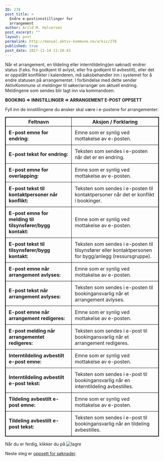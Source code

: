 ```yaml
---
ID: 278
post_title: >
  Endre e-postinnstillinger for
  arrangement
author: Arild M. Halvorsen
post_excerpt: ""
layout: post
permalink: http://manual.aktiv-kommune.no/arkiv/278
published: true
post_date: 2017-11-14 11:28:43
---
```

Når et arrangement, en tildeling eller interntildeling(en søknad) endrer status (f.eks. fra godkjent til avlyst, eller fra godkjent til avbestilt), 
eller 
det er oppstått konflikter i kalenderen,  må saksbehandler inn i systemet for å endre statusen på arrangementet. I forbindelse med dette sender AktivKommune ut meldinger til søker/arrangør om aktuell endring. Meldingene som sendes blir lagt inn via kommandoen:

<strong>BOOKING =&gt; INNSTILLINGER =&gt; ARRANGEMENT E-POST OPPSETT</strong>

Fyll inn de innstillingene du ønsker skal være i e-postene for arrangementer:

Feltnavn |   Aksjon / Forklaring
---------------------|--------------------------------------------------
**E-post emne for endring:** |Emne som er synlig ved mottakelse av e-posten.
**E-post tekst for endring:** |Teksten som sendes i e-posten når det er en endring.
**E-post emne for overlapping:** |Emne som er synlig ved mottakelse av e-posten.
**E-post tekst til kontaktpersoner når konflikt:** |Teksten som sendes i e-posten til kontaktpersoner når det er konflikt i bookinger.
**E-post emne for melding til tilsynsfører/bygg kontakt:** |Emne som er synlig ved mottakelse av e-posten.
**E-post tekst til tilsynsfører/bygg kontakt:** |Teksten som sendes i e-posten til tilsynsfører eller kontaktpersonen for bygg/anlegg (ressursgruppe).
**E-post emne når arrangement avlyses:** |Emne som er synlig ved mottakelse av e-posten.
**E-post tekst når arrangement avlyses:** |Teksten som sendes i e-posten til bookingansvarlig når et arrangement avlyses.
**E-post emne når arrangement redigeres:** |Emne som er synlig ved mottakelse av e-posten.
**E-post melding når arrangementet redigeres:** |Teksten som sendes i e-post til bookingansvarlig når et arrangement redigeres.
**Interntildeling avbestilt e-post emne:** |Emne som er synlig ved mottakelse av e-posten.
**Interntildeling avbestilt e-post tekst:** |Teksten som sendes i e-post til bookingansvarlig når en interntildeling avbestilles.
**Tildeling avbestilt e-post emne:** |Emne som er synlig ved mottakelse av e-posten.
**Tildeling avbestilt e-post tekst:** |Teksten som sendes i e-post til bookingansvarlig når en tildeling avbestilles.

<style>
table, th, td {
    border: 1px solid black;
    border-collapse: collapse;

}
td {padding: 10px;}

</style>


Når du er ferdig, klikker du på
![lagre](http://manual.aktiv-kommune.no/wp-content/uploads/2017/12/lagre.png)

Neste steg er [oppsett for søknader](https://manual.aktiv-kommune.no/?p=281).